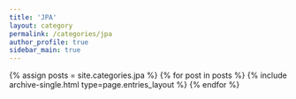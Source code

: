 ```yaml
---
title: 'JPA'
layout: category
permalink: /categories/jpa
author_profile: true
sidebar_main: true
---
```

{% assign posts = site.categories.jpa %}
{% for post in posts %} {% include archive-single.html type=page.entries_layout %} {% endfor %}